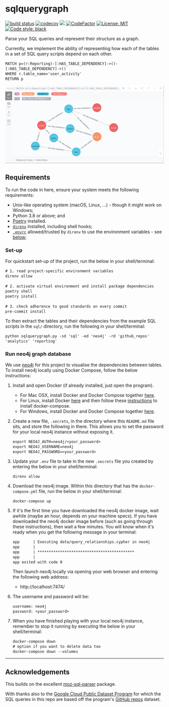 # sqlquerygraph
[![build status](https://github.com/avisionh/sqlquerygraph/workflows/pytesting/badge.svg)](https://github.com/avisionh/sqlqueryraph/actions)
[![codecov](https://codecov.io/gh/avisionh/sqlquerygraph/branch/main/graph/badge.svg?token=8TD296ECEE)](https://codecov.io/gh/avisionh/sqlquerygraph)
[![](https://img.shields.io/badge/python-3.8%2B-blue.svg)](https://www.python.org/downloads/)
[![CodeFactor](https://www.codefactor.io/repository/github/avisionh/sqlquerygraph/badge)](https://www.codefactor.io/repository/github/avisionh/sqlquerygraph)
[![License: MIT](https://img.shields.io/badge/License-MIT-informational.svg)](https://opensource.org/licenses/MIT)
[![Code style: black](https://img.shields.io/badge/code%20style-black-000000.svg)](https://github.com/psf/black)

Parse your SQL queries and represent their structure as a graph.

Currently, we implement the ability of representing how each of the tables in a set of SQL query scripts depend on each other.

```cypher
MATCH p=(r:Reporting)-[:HAS_TABLE_DEPENDENCY]->()-[:HAS_TABLE_DEPENDENCY]->()
WHERE r.table_name='user_activity'
RETURN p
```
![](./guide/img/table_dependency.png)

## Requirements
To run the code in here, ensure your system meets the following requirements:
- Unix-like operating system (macOS, Linux, ...) - though it might work on Windows;
- Python 3.8 or above; and
- [Poetry](https://python-poetry.org/docs/) installed.
- [`direnv`](https://direnv.net/) installed, including shell hooks;
- [`.envrc`](https://github.com/avisionh/sqlquerygraph/blob/main/.envrc) allowed/trusted by `direnv` to use the environment variables - see [below](#set-up);

<!--Note there may be some Python IDE-specific requirements around loading environment variables, which are not considered here. -->

### Set-up
For quickstart set-up of the project, run the below in your shell/terminal:
```shell script
# 1. read project-specific environment variables
direnv allow

# 2. activate virtual environment and install package dependencies
poetry shell
poetry install

# 3. check adherence to good standards on every commit
pre-commit install
```

To then extract the tables and their dependencies from the example SQL scripts in the `sql/` directory, run the following in your shell/terminal:
```shell script
python sqlquerygraph.py -sd 'sql' -ed 'neo4j' -rd 'github_repos' 'analytics' 'reporting'
```

### Run neo4j graph database
We use [neo4j](https://neo4j.com/) for this project to visualise the dependencies between tables. To install neo4j locally using Docker Compose, follow the below instructions:
1. Install and open Docker (if already installed, just open the program).
    + For Mac OSX, install Docker and Docker Compose together [here](https://docs.docker.com/docker-for-mac/install/).
    + For Linux, install Docker [here](https://docs.docker.com/engine/install/) and then follow these [instructions](https://docs.docker.com/compose/install/) to install docker-compose.
    + For Windows, install Docker and Docker Compose together [here](https://docs.docker.com/docker-for-windows/install/).

1. Create a new file, `.secrets`, in the directory where this `README.md` file sits, and store the following in there. This allows you to set the password for your local neo4j instance without exposing it.
   ```
   export NEO4J_AUTH=neo4j/<your_password>
   export NEO4J_USERNAME=neo4j
   export NEO4J_PASSWORD=<your_password>
   ```

1. Update your `.env` file to take in the new `.secrets` file you created by entering the below in your shell/terminal:
   ```shell script
   direnv allow
   ```

1. Download the neo4j image. Within this directory that has the `docker-compose.yml` file, run the below in your shell/terminal:
   ```shell script
   docker-compose up
   ```

1. If it's the first time you have downloaded the neo4j docker image, wait awhile (maybe an hour, depends on your machine specs). If you have downloaded the neo4j docker image before (such as going through these instructions), then wait a few minutes. You will know when it's ready when you get the following message in your terminal:
   ```
   app      | Executing data/query_relationships.cypher in neo4j
   app      |
   app      | *******************************************
   app      |
   app exited with code 0
   ```
   Then launch neo4j locally via opening your web browser and entering the following web address:
    - http://localhost:7474/

1. The username and password will be:
   ```
   username: neo4j
   password: <your_password>
   ```

1. When you have finished playing with your local neo4j instance, remember to stop it running by executing the below in your shell/terminal:
   ```shell script
   docker-compose down
   # option if you want to delete data too
   docker-compose down --volumes
   ```

***

## Acknowledgements
This builds on the excellent [moz-sql-parser](https://github.com/mozilla/moz-sql-parser) package.

With thanks also to the [Google Cloud Public Dataset Program](https://cloud.google.com/solutions/datasets) for which the SQL queries in this repo are based off the program's [GitHub repos](https://console.cloud.google.com/marketplace/product/github/github-repos) dataset.
